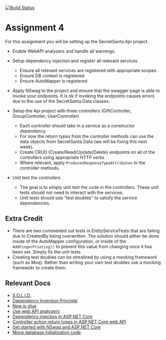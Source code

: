 [![Build Status](https://dev.azure.com/dsergio/CSCD379-2020-Winter/_apis/build/status/dsergio.EWU-CSCD379-2020-Winter?branchName=Assignment4)](https://dev.azure.com/dsergio/CSCD379-2020-Winter/_build/latest?definitionId=1&branchName=Assignment4)


# Assignment 4

For this assignment you will be setting up the SecretSanta.Api project.

- Enable WebAPI analyzers and handle all warnings.

- Setup dependency injection and register all relevant services
  - Ensure all relevant services are registered with appropriate scopes
  - Ensure DB context is registered
  - Ensure AutoMapper is registered

- Apply NSwag to the project and ensure that the swagger page is able to invoke your endpoints. It is ok if invoking the endpoints causes errors due to the use of the SecretSanta.Data classes.

- Setup the Api project with three controllers (GiftController, GroupController, UserController)
  - Each controller should take in a service as a constructor dependency.
  - For now the return types from the controller methods can use the data objects from SecretSanta.Data (we will be fixing this next week).
  - Create CRUD (Create/Read/Update/Delete) endpoints on all of the controllers using appropriate HTTP verbs
  - Where relevant, apply `ProducesResponseTypeAttributes` to the controller methods.

- Unit test the controllers
  - The goal is to simply unit test the code in the controllers. These unit tests should not need to interact with the services.
  - Unit tests should use "test doubles" to satisfy the service dependencies.

## Extra Credit
- There are two commented out tests in EntityServiceTests that are failing due to CreatedBy being overwritten. The solution should either be done inside of the AutoMapper configuration, or inside of the `AddFingerPrinting()` to prevent this value from changing once it has been set. Simply fix the unit tests.
- Creating test doubles can be strealined by using a mocking framework (such as Moq). Rather than writing your own test doubles use a mocking framewokr to create them.

## Relevant Docs
* [S.O.L.I.D.](https://deviq.com/solid/)
* [Dependency Inversion Principle](https://deviq.com/dependency-inversion-principle/)
* [New is glue](https://ardalis.com/new-is-glue)
* [Use web API analyzers](https://docs.microsoft.com/en-us/aspnet/core/web-api/advanced/analyzers)
* [Dependency injection in ASP.NET Core](https://docs.microsoft.com/en-us/aspnet/core/fundamentals/dependency-injection)
* [Controller action return types in ASP.NET Core web API](https://docs.microsoft.com/aspnet/core/web-api/action-return-types)
* [Get started with NSwag and ASP.NET Core](https://docs.microsoft.com/aspnet/core/tutorials/getting-started-with-nswag)
* [Move database initialization code](https://docs.microsoft.com/en-us/aspnet/core/migration/1x-to-2x/?view=aspnetcore-3.1#move-database-initialization-code)
